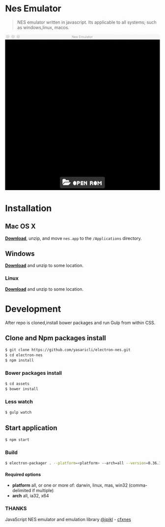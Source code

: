 # Nes Emulator

> NES emulator written in javascript. Its applicable to all systems; such as windows,linux, macos.

<p align="center">
  <img src="https://raw.githubusercontent.com/yasaricli/electron-nes/develop/assets/img/screen.gif">
</p>

# Installation

## Mac OS X

[**Download**](https://github.com/yasaricli/electron-nes/releases/tag/0.0.2), unzip, and move `nes.app` to the `/Applications` directory.

## Windows

[**Download**](https://github.com/yasaricli/electron-nes/releases/tag/0.0.2) and unzip to some location.

### Linux

[**Download**](https://github.com/yasaricli/electron-nes/releases/tag/0.0.2) and unzip to some location.

# Development
After repo is cloned,install bower packages and run Gulp from within CSS. 

## Clone and Npm packages install

```bash
$ git clone https://github.com/yasaricli/electron-nes.git
$ cd electron-nes
$ npm install
```

### Bower packages install 
```bash
$ cd assets
$ bower install
```

### Less watch
```bash
$ gulp watch
```

## Start application
```bash
$ npm start
```

### Build
```bash
$ electron-packager . --platform=<platform> --arch=all --version=0.36.12 --icon=assets/img/icons/icon.icns --ignore=node_modules
```

#### Required options

* **platform**           all, or one or more of: darwin, linux, mas, win32 (comma-delimited if multiple)
* **arch**               all, ia32, x64

### THANKS
JavaScript NES emulator and emulation library [@jpikl](https://github.com/jpikl) - [cfxnes](https://github.com/jpikl/cfxnes)
